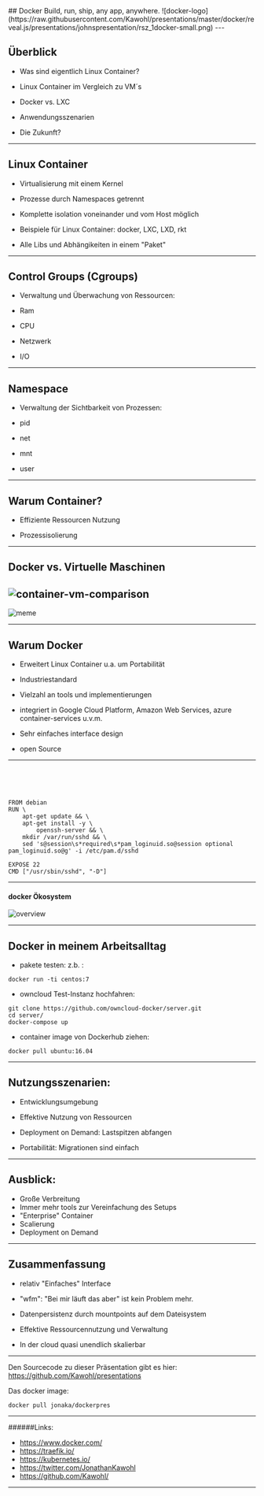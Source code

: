 <section data-state="no-title-footer">
## Docker  
Build, run, ship,  any app,  anywhere. ![docker-logo](https://raw.githubusercontent.com/Kawohl/presentations/master/docker/reveal.js/presentations/johnspresentation/rsz_1docker-small.png)
---

## Überblick

* Was sind eigentlich Linux Container?

* Linux Container im Vergleich zu VM´s

* Docker vs. LXC 

* Anwendungsszenarien 

* Die Zukunft? 

---

## Linux Container 

* Virtualisierung mit einem Kernel

* Prozesse durch Namespaces getrennt

* Komplette isolation voneinander und vom Host möglich

* Beispiele für Linux Container: docker, LXC, LXD, rkt

* Alle Libs und Abhängikeiten in einem "Paket" 

---

## Control Groups (Cgroups)
* Verwaltung und Überwachung von Ressourcen:

* Ram

* CPU

* Netzwerk

* I/O 

---

## Namespace 
* Verwaltung der Sichtbarkeit von Prozessen:

* pid

* net

* mnt

* user    

---

## Warum Container?

* Effiziente Ressourcen Nutzung

* Prozessisolierung


---

## Docker vs. Virtuelle Maschinen 
![container-vm-comparison](https://cloud.githubusercontent.com/assets/12275313/23125280/3fcb2ab0-f771-11e6-9d13-e2dd6fb55e0f.png)
---

![meme](https://github.com/Kawohl/presentations/blob/master/docker/reveal.js/presentations/johnspresentation/wfmmeme.jpg?raw=true)


---


## Warum Docker

* Erweitert Linux Container u.a. um Portabilität

* Industriestandard 

* Vielzahl an tools und implementierungen 

* integriert in Google Cloud Platform, Amazon Web Services, azure container-services u.v.m. 

* Sehr einfaches interface design 

* open Source



---

<p>
  <br>
  <br>
  <br>
</p>



```
FROM debian
RUN \
    apt-get update && \
    apt-get install -y \
        openssh-server && \
    mkdir /var/run/sshd && \
    sed 's@session\s*required\s*pam_loginuid.so@session optional pam_loginuid.so@g' -i /etc/pam.d/sshd

EXPOSE 22
CMD ["/usr/sbin/sshd", "-D"]
```


---


#### docker Ökosystem 
![overview](https://raw.githubusercontent.com/Kawohl/presentations/20b535b991dc08c91a03c9b5bed33b43d3ecd4be/docker/reveal.js/presentations/johnspresentation/dockerUsers.png)

---


## Docker in meinem Arbeitsalltag
* pakete testen: z.b. : 
```
docker run -ti centos:7
```

* owncloud Test-Instanz hochfahren: 
```
git clone https://github.com/owncloud-docker/server.git
cd server/
docker-compose up 
```

* container image von Dockerhub ziehen: 
```
docker pull ubuntu:16.04
```


---

## Nutzungsszenarien: 

* Entwicklungsumgebung
 
* Effektive Nutzung von Ressourcen

* Deployment on Demand: Lastspitzen abfangen 

* Portabilität: Migrationen sind einfach

---

## Ausblick:

* Große Verbreitung 
* Immer mehr tools zur Vereinfachung des Setups
* "Enterprise" Container
* Scalierung 
* Deployment on Demand



---

## Zusammenfassung

* relativ "Einfaches" Interface

* "wfm": "Bei mir läuft das aber" ist kein Problem mehr.

* Datenpersistenz durch mountpoints auf dem Dateisystem
 
* Effektive Ressourcennutzung und Verwaltung

* In der cloud quasi unendlich skalierbar  

---

Den Sourcecode zu dieser Präsentation gibt es hier: 
https://github.com/Kawohl/presentations

Das docker image: 
```
docker pull jonaka/dockerpres
```
---


######Links:

* https://www.docker.com/
* https://traefik.io/
* https://kubernetes.io/
* https://twitter.com/JonathanKawohl
* https://github.com/Kawohl/


---



